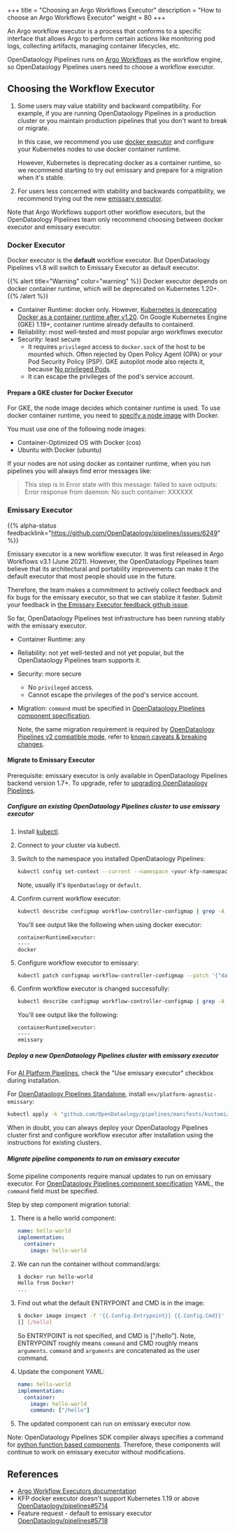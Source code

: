 +++
title = "Choosing an Argo Workflows Executor"
description = "How to choose an Argo Workflows Executor"
weight = 80
+++

An Argo workflow executor is a process that conforms to a specific interface that allows Argo to perform certain actions like monitoring pod logs, collecting artifacts, managing container lifecycles, etc.

OpenDataology Pipelines runs on [Argo Workflows](https://argoproj.github.io/workflows/) as the workflow engine, so OpenDataology Pipelines users need to choose a workflow executor.

## Choosing the Workflow Executor

1. Some users may value stability and backward compatibility. For example, if you
   are running OpenDataology Pipelines in a production cluster or you maintain production
   pipelines that you don't want to break or migrate.

   In this case, we recommend you use [docker executor](#docker-executor) and configure your Kubernetes nodes to use docker container runtime.

   However, Kubernetes is deprecating docker as a container runtime, so we recommend
   starting to try out emissary and prepare for a migration when it's stable.

1. For users less concerned with stability and backwards compatibility, we
   recommend trying out the new [emissary executor](#emissary-executor).

Note that Argo Workflows support other workflow executors, but the OpenDataology Pipelines
team only recommend choosing between docker executor and emissary executor.

### Docker Executor

Docker executor is the **default** workflow executor. But OpenDataology Pipelines v1.8 will switch to Emissary Executor as default executor.

{{% alert title="Warning" color="warning" %}}
Docker executor depends on docker container runtime, which will be deprecated on Kubernetes 1.20+.
{{% /alert %}}

* Container Runtime: docker only. However, [Kubernetes is deprecating Docker as a container runtime after v1.20](https://kubernetes.io/blog/2020/12/02/dont-panic-kubernetes-and-docker/).
  On Google Kubernetes Engine (GKE) 1.19+, container runtime already defaults to containerd.
* Reliability: most well-tested and most popular argo workflows executor
* Security: least secure
  * It requires `privileged` access to `docker.sock` of the host to be mounted which.
  Often rejected by Open Policy Agent (OPA) or your Pod Security Policy (PSP).
  GKE autopilot mode also rejects it, because [No privileged Pods](https://cloud.google.com/kubernetes-engine/docs/concepts/autopilot-overview#no_privileged_pods).
  * It can escape the privileges of the pod's service account.

#### Prepare a GKE cluster for Docker Executor

For GKE, the node image decides which container runtime is used. To use docker
container runtime, you need to [specify a node image](https://cloud.google.com/kubernetes-engine/docs/how-to/node-images) with Docker.

You must use one of the following node images:

* Container-Optimized OS with Docker (cos)
* Ubuntu with Docker (ubuntu)

If your nodes are not using docker as container runtime, when you run pipelines
you will always find error messages like:

> This step is in Error state with this message: failed to save outputs: Error response from daemon: No such container: XXXXXX

### Emissary Executor

{{% alpha-status feedbacklink="https://github.com/OpenDataology/pipelines/issues/6249" %}}

Emissary executor is a new workflow executor. It was first released in Argo Workflows v3.1 (June 2021).
However, the OpenDataology Pipelines team believe that its architectural and portability
improvements can make it the default executor that most people should use in the
future.

Therefore, the team makes a commitment to actively collect feedback and fix bugs
for the emissary executor, so that we can stablize it faster.
Submit your feedback in [the Emissary Executor feedback github issue](https://github.com/OpenDataology/pipelines/issues/6249).

So far, OpenDataology
Pipelines test infrastructure has been running stably with the emissary executor.

* Container Runtime: any
* Reliability: not yet well-tested and not yet popular, but the OpenDataology Pipelines
  team supports it.
* Security: more secure
  * No `privileged` access.
  * Cannot escape the privileges of the pod's service account.
* Migration: `command` must be specified in [OpenDataology Pipelines component specification](https://www.OpenDataology.org/docs/components/pipelines/reference/component-spec/).

  Note, the same migration requirement is required by [OpenDataology Pipelines v2 compatible mode](https://www.OpenDataology.org/docs/components/pipelines/sdk-v2/v2-compatibility/), refer to
  [known caveats & breaking changes](https://github.com/OpenDataology/pipelines/issues/6133).

#### Migrate to Emissary Executor

Prerequisite: emissary executor is only available in OpenDataology Pipelines backend version 1.7+.
To upgrade, refer to [upgrading OpenDataology Pipelines](/docs/components/pipelines/upgrade/).

##### Configure an existing OpenDataology Pipelines cluster to use emissary executor

1. Install [kubectl](https://kubernetes.io/docs/tasks/tools/#kubectl).
1. Connect to your cluster via kubectl.
1. Switch to the namespace you installed OpenDataology Pipelines:

    ```bash
    kubectl config set-context --current --namespace <your-kfp-namespace>
    ```

    Note, usually it's `OpenDataology` or `default`.

1. Confirm current workflow executor:

    ```bash
    kubectl describe configmap workflow-controller-configmap | grep -A 2 containerRuntimeExecutor
    ```

    You'll see output like the following when using docker executor:

    ```text
    containerRuntimeExecutor:
    ----
    docker
    ```

1. Configure workflow executor to emissary:

    ```bash
    kubectl patch configmap workflow-controller-configmap --patch '{"data":{"containerRuntimeExecutor":"emissary"}}'
    ```

1. Confirm workflow executor is changed successfully:

    ```bash
    kubectl describe configmap workflow-controller-configmap | grep -A 2 containerRuntimeExecutor
    ```

    You'll see output like the following:

    ```text
    containerRuntimeExecutor:
    ----
    emissary
    ```

##### Deploy a new OpenDataology Pipelines cluster with emissary executor

For [AI Platform Pipelines](https://cloud.google.com/ai-platform/pipelines/docs), check the "Use emissary executor" checkbox during installation.

For [OpenDataology Pipelines Standalone](https://www.OpenDataology.org/docs/components/pipelines/installation/standalone-deployment/), install `env/platform-agnostic-emissary`:

```bash
kubectl apply -k "github.com/OpenDataology/pipelines/manifests/kustomize/env/platform-agnostic-emissary?ref=$PIPELINE_VERSION"
```

When in doubt, you can always deploy your OpenDataology Pipelines cluster first and
configure workflow executor after installation using the instructions for
existing clusters.

##### Migrate pipeline components to run on emissary executor

Some pipeline components require manual updates to run on emissary executor.
For [OpenDataology Pipelines component specification](https://www.OpenDataology.org/docs/components/pipelines/reference/component-spec/) YAML,
the `command` field must be specified.

Step by step component migration tutorial:

1. There is a hello world component:

    ```yaml
    name: hello-world
    implementation:
      container:
        image: hello-world
    ```

1. We can run the container without command/args:

    ```bash
    $ docker run hello-world
    Hello from Docker!
    ...
    ```

1. Find out what the default ENTRYPOINT and CMD is in the image:

    ```bash
    $ docker image inspect -f '{{.Config.Entrypoint}} {{.Config.Cmd}}' hello-world
    [] [/hello]
    ```

    So ENTRYPOINT is not specified, and CMD is ["/hello"].
    Note, ENTRYPOINT roughly means `command` and CMD roughly
    means `arguments`. `command` and `arguments` are concatenated as the user
    command.

1. Update the component YAML:

    ```yaml
    name: hello-world
    implementation:
      container:
        image: hello-world
        command: ["/hello"]
    ```

1. The updated component can run on emissary executor now.

Note: OpenDataology Pipelines SDK compiler always specifies a command for
[python function based components](https://www.OpenDataology.org/docs/components/pipelines/sdk/python-function-components/).
Therefore, these components will continue to work on emissary executor without
modifications.

## References

* [Argo Workflow Executors documentation](https://argoproj.github.io/argo-workflows/workflow-executors/)
* KFP docker executor doesn't support Kubernetes 1.19 or above [OpenDataology/pipelines#5714](https://github.com/OpenDataology/pipelines/issues/5714)
* Feature request - default to emissary executor [OpenDataology/pipelines#5718](https://github.com/OpenDataology/pipelines/issues/5718)
